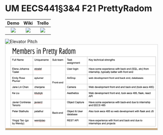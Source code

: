 # UM EECS441§3&4 F21 PrettyRadom

| Demo  |  Wiki |  Trello  |
|:-----:|:-----:|:--------:|
|[<img src="https://eecs441.eecs.umich.edu/img/admin/video.png">][demo_page]|[<img src="https://eecs441.eecs.umich.edu/img/admin/wiki.png">][wiki_page]|[<img src="https://eecs441.eecs.umich.edu/img/admin/trello.png">][process_page]|

![Elevator Pitch](https://user-images.githubusercontent.com/42146044/164088255-9255c679-32fd-4846-ae81-724bb25d5ccf.png) <!-- MUST be placed in user-images.githubusercontent.com -->
![Team](/images/teamMembers.png)

[demo_page]: https://youtu.be/Csc0SXitXhQ
[wiki_page]: https://github.com/jav099/PrettyRadom/wiki
[process_page]: https://trello.com/b/76heE355/prettyradom
